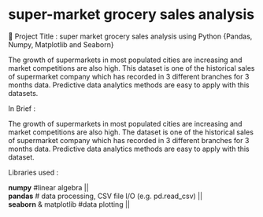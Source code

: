 # super-market grocery sales analysis

🧩 Project Title : super market grocery sales analysis using Python {Pandas, Numpy, Matplotlib and Seaborn} 

The growth of supermarkets in most populated cities are increasing and market competitions are also high. This dataset is one of the historical sales of supermarket company which has recorded in 3 different branches for 3 months data. Predictive data analytics methods are easy to apply with this datasets.

In Brief :

The growth of supermarkets in most populated cities are increasing and market competitions are also high. The dataset is one of the historical sales of supermarket company which has recorded in 3 different branches for 3 months data. Predictive data analytics methods are easy to apply with this dataset.

Libraries used :

**numpy** #linear algebra  ||    
**pandas** # data processing, CSV file I/O (e.g. pd.read_csv)   ||   
**seaborn** & matplotlib #data plotting  ||
